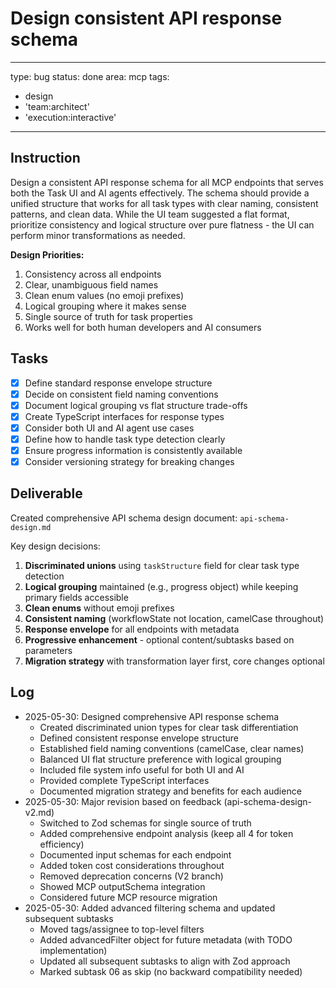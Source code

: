 # Design consistent API response schema

---
type: bug
status: done
area: mcp
tags:
  - design
  - 'team:architect'
  - 'execution:interactive'
---


## Instruction
Design a consistent API response schema for all MCP endpoints that serves both the Task UI and AI agents effectively. The schema should provide a unified structure that works for all task types with clear naming, consistent patterns, and clean data. While the UI team suggested a flat format, prioritize consistency and logical structure over pure flatness - the UI can perform minor transformations as needed.

**Design Priorities:**
1. Consistency across all endpoints
2. Clear, unambiguous field names
3. Clean enum values (no emoji prefixes)
4. Logical grouping where it makes sense
5. Single source of truth for task properties
6. Works well for both human developers and AI consumers

## Tasks
- [x] Define standard response envelope structure
- [x] Decide on consistent field naming conventions
- [x] Document logical grouping vs flat structure trade-offs
- [x] Create TypeScript interfaces for response types
- [x] Consider both UI and AI agent use cases
- [x] Define how to handle task type detection clearly
- [x] Ensure progress information is consistently available
- [x] Consider versioning strategy for breaking changes

## Deliverable
Created comprehensive API schema design document: `api-schema-design.md`

Key design decisions:
1. **Discriminated unions** using `taskStructure` field for clear task type detection
2. **Logical grouping** maintained (e.g., progress object) while keeping primary fields accessible
3. **Clean enums** without emoji prefixes
4. **Consistent naming** (workflowState not location, camelCase throughout)
5. **Response envelope** for all endpoints with metadata
6. **Progressive enhancement** - optional content/subtasks based on parameters
7. **Migration strategy** with transformation layer first, core changes optional

## Log
- 2025-05-30: Designed comprehensive API response schema
  - Created discriminated union types for clear task differentiation
  - Defined consistent response envelope structure
  - Established field naming conventions (camelCase, clear names)
  - Balanced UI flat structure preference with logical grouping
  - Included file system info useful for both UI and AI
  - Provided complete TypeScript interfaces
  - Documented migration strategy and benefits for each audience
- 2025-05-30: Major revision based on feedback (api-schema-design-v2.md)
  - Switched to Zod schemas for single source of truth
  - Added comprehensive endpoint analysis (keep all 4 for token efficiency)
  - Documented input schemas for each endpoint
  - Added token cost considerations throughout
  - Removed deprecation concerns (V2 branch)
  - Showed MCP outputSchema integration
  - Considered future MCP resource migration
- 2025-05-30: Added advanced filtering schema and updated subsequent subtasks
  - Moved tags/assignee to top-level filters
  - Added advancedFilter object for future metadata (with TODO implementation)
  - Updated all subsequent subtasks to align with Zod approach
  - Marked subtask 06 as skip (no backward compatibility needed)
